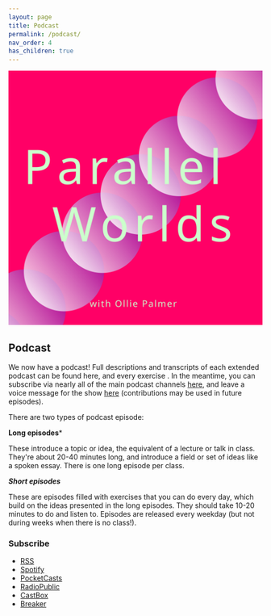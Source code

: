 ```yaml
---
layout: page
title: Podcast
permalink: /podcast/
nav_order: 4
has_children: true
---
```


[![](/assets/parallel-worlds-cover.svg)](https://anchor.fm/olliepalmer)

## Podcast

We now have a podcast! Full descriptions and transcripts of each extended podcast can be found here, and every exercise . In the meantime, you can subscribe via nearly all of the main podcast channels [here](https://anchor.fm/olliepalmer), and leave a voice message for the show [here](https://anchor.fm/olliepalmer/message) (contributions may be used in future episodes).

There are two types of podcast episode:

**Long episodes***

These introduce a topic or idea, the equivalent of a lecture or talk in class. They're about 20-40 minutes long, and introduce a field or set of ideas like a spoken essay. There is one long episode per class.

***Short episodes***

These are episodes filled with exercises that you can do every day, which build on the ideas presented in the long episodes. They should take 10-20 minutes to do and listen to. Episodes are released every weekday (but not during weeks when there is no class!).



### Subscribe

- [RSS](https://anchor.fm/s/1884b008/podcast/rss)
- [Spotify](https://open.spotify.com/show/3L3RhKaoqQZoU9fIcLuZjz)
- [PocketCasts](https://pca.st/ha20534r)
- [RadioPublic](https://radiopublic.com/parallel-worlds-WzVy1K)
- [CastBox](https://castbox.fm/channel/id2710471?utm_source=podcaster&utm_medium=dlink&utm_campaign=c_2710471&utm_content=Parallel%20Worlds-CastBox_FM)
- [Breaker](https://www.breaker.audio/parallel-worlds)
